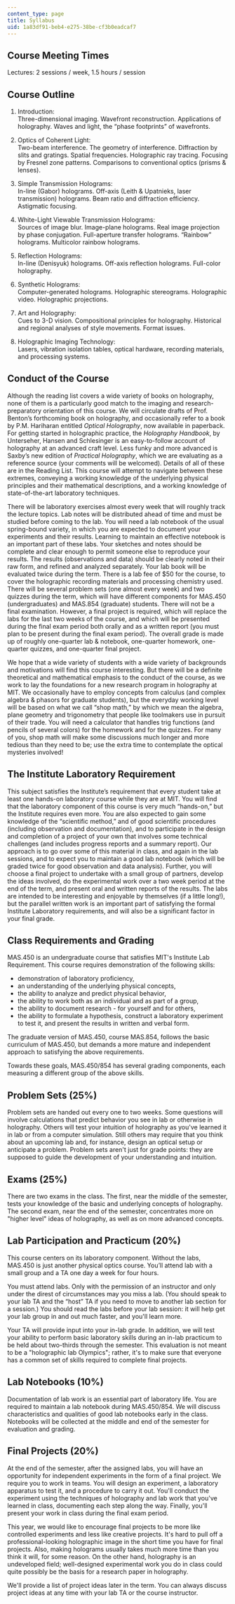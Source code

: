 ```yaml
---
content_type: page
title: Syllabus
uid: 1a83df91-beb4-e275-38be-cf3b0eadcaf7
---
```


Course Meeting Times
--------------------

Lectures: 2 sessions / week, 1.5 hours / session

Course Outline
--------------

1.  Introduction:  
    Three-dimensional imaging. Wavefront reconstruction. Applications of holography. Waves and light, the “phase footprints” of wavefronts.  
      
    
2.  Optics of Coherent Light:  
    Two-beam interference. The geometry of interference. Diffraction by slits and gratings. Spatial frequencies. Holographic ray tracing. Focusing by Fresnel zone patterns. Comparisons to conventional optics (prisms & lenses).  
      
    
3.  Simple Transmission Holograms:  
    In-line (Gabor) holograms. Off-axis (Leith & Upatnieks, laser transmission) holograms. Beam ratio and diffraction efficiency. Astigmatic focusing.  
      
    
4.  White-Light Viewable Transmission Holograms:  
    Sources of image blur. Image-plane holograms. Real image projection by phase conjugation. Full-aperture transfer holograms. “Rainbow” holograms. Multicolor rainbow holograms.  
      
    
5.  Reflection Holograms:  
    In-line (Denisyuk) holograms. Off-axis reflection holograms. Full-color holography.  
      
    
6.  Synthetic Holograms:  
    Computer-generated holograms. Holographic stereograms. Holographic video. Holographic projections.  
      
    
7.  Art and Holography:  
    Cues to 3-D vision. Compositional principles for holography. Historical and regional analyses of style movements. Format issues.  
      
    
8.  Holographic Imaging Technology:  
    Lasers, vibration isolation tables, optical hardware, recording materials, and processing systems.

Conduct of the Course
---------------------

Although the reading list covers a wide variety of books on holography, none of them is a particularly good match to the imaging and research-preparatory orientation of this course. We will circulate drafts of Prof. Benton’s forthcoming book on holography, and occasionally refer to a book by P.M. Hariharan entitled _Optical Holography_, now available in paperback. For getting started in holographic practice, the _Holography Handbook_, by Unterseher, Hansen and Schlesinger is an easy-to-follow account of holography at an advanced craft level. Less funky and more advanced is Saxby’s new edition of _Practical Holography_, which we are evaluating as a reference source (your comments will be welcomed). Details of all of these are in the Reading List. This course will attempt to navigate between these extremes, conveying a working knowledge of the underlying physical principles and their mathematical descriptions, and a working knowledge of state-of-the-art laboratory techniques.

There will be laboratory exercises almost every week that will roughly track the lecture topics. Lab notes will be distributed ahead of time and must be studied before coming to the lab. You will need a lab notebook of the usual spring-bound variety, in which you are expected to document your experiments and their results. Learning to maintain an effective notebook is an important part of these labs. Your sketches and notes should be complete and clear enough to permit someone else to reproduce your results. The results (observations and data) should be clearly noted in their raw form, and refined and analyzed separately. Your lab book will be evaluated twice during the term. There is a lab fee of $50 for the course, to cover the holographic recording materials and processing chemistry used. There will be several problem sets (one almost every week) and two quizzes during the term, which will have different components for MAS.450 (undergraduates) and MAS.854 (graduate) students. There will not be a final examination. However, a final project is required, which will replace the labs for the last two weeks of the course, and which will be presented during the final exam period both orally and as a written report (you must plan to be present during the final exam period). The overall grade is made up of roughly one-quarter lab & notebook, one-quarter homework, one-quarter quizzes, and one-quarter final project.

We hope that a wide variety of students with a wide variety of backgrounds and motivations will find this course interesting. But there will be a definite theoretical and mathematical emphasis to the conduct of the course, as we work to lay the foundations for a new research program in holography at MIT. We occasionally have to employ concepts from calculus (and complex algebra & phasors for graduate students), but the everyday working level will be based on what we call “shop math,” by which we mean the algebra, plane geometry and trigonometry that people like toolmakers use in pursuit of their trade. You will need a calculator that handles trig functions (and pencils of several colors) for the homework and for the quizzes. For many of you, shop math will make some discussions much longer and more tedious than they need to be; use the extra time to contemplate the optical mysteries involved!

The Institute Laboratory Requirement
------------------------------------

This subject satisfies the Institute’s requirement that every student take at least one hands-on laboratory course while they are at MIT. You will find that the laboratory component of this course is very much “hands-on,” but the Institute requires even more. You are also expected to gain some knowledge of the “scientific method,” and of good scientific procedures (including observation and documentation), and to participate in the design and completion of a project of your own that involves some technical challenges (and includes progress reports and a summary report). Our approach is to go over some of this material in class, and again in the lab sessions, and to expect you to maintain a good lab notebook (which will be graded twice for good observation and data analysis). Further, you will choose a final project to undertake with a small group of partners, develop the ideas involved, do the experimental work over a two week period at the end of the term, and present oral and written reports of the results. The labs are intended to be interesting and enjoyable by themselves (if a little long!), but the parallel written work is an important part of satisfying the formal Institute Laboratory requirements, and will also be a significant factor in your final grade.

Class Requirements and Grading
------------------------------

MAS.450 is an undergraduate course that satisfies MIT's Institute Lab Requirement. This course requires demonstration of the following skills:

*   demonstration of laboratory proficiency,
*   an understanding of the underlying physical concepts,
*   the ability to analyze and predict physical behavior,
*   the ability to work both as an individual and as part of a group,
*   the ability to document research - for yourself and for others,
*   the ability to formulate a hypothesis, construct a laboratory experiment to test it, and present the results in written and verbal form.

The graduate version of MAS.450, course MAS.854, follows the basic curriculum of MAS.450, but demands a more mature and independent approach to satisfying the above requirements.

Towards these goals, MAS.450/854 has several grading components, each measuring a different group of the above skills.

Problem Sets (25%)
------------------

Problem sets are handed out every one to two weeks. Some questions will involve calculations that predict behavior you see in lab or otherwise in holography. Others will test your intuition of holography as you've learned it in lab or from a computer simulation. Still others may require that you think about an upcoming lab and, for instance, design an optical setup or anticipate a problem. Problem sets aren't just for grade points: they are supposed to guide the development of your understanding and intuition.

Exams (25%)
-----------

There are two exams in the class. The first, near the middle of the semester, tests your knowledge of the basic and underlying concepts of holography. The second exam, near the end of the semester, concentrates more on "higher level" ideas of holography, as well as on more advanced concepts.

Lab Participation and Practicum (20%)
-------------------------------------

This course centers on its laboratory component. Without the labs, MAS.450 is just another physical optics course. You’ll attend lab with a small group and a TA one day a week for four hours.

You must attend labs. Only with the permission of an instructor and only under the direst of circumstances may you miss a lab. (You should speak to your lab TA and the “host” TA if you need to move to another lab section for a session.) You should read the labs before your lab session: it will help get your lab group in and out much faster, and you'll learn more.

Your TA will provide input into your in-lab grade. In addition, we will test your ability to perform basic laboratory skills during an in-lab practicum to be held about two-thirds through the semester. This evaluation is not meant to be a "holographic lab Olympics"; rather, it's to make sure that everyone has a common set of skills required to complete final projects.

Lab Notebooks (10%)
-------------------

Documentation of lab work is an essential part of laboratory life. You are required to maintain a lab notebook during MAS.450/854. We will discuss characteristics and qualities of good lab notebooks early in the class. Notebooks will be collected at the middle and end of the semester for evaluation and grading.

Final Projects (20%)
--------------------

At the end of the semester, after the assigned labs, you will have an opportunity for independent experiments in the form of a final project. We require you to work in teams. You will design an experiment, a laboratory apparatus to test it, and a procedure to carry it out. You'll conduct the experiment using the techniques of holography and lab work that you've learned in class, documenting each step along the way. Finally, you'll present your work in class during the final exam period.

This year, we would like to encourage final projects to be more like controlled experiments and less like creative projects. It's hard to pull off a professional-looking holographic image in the short time you have for final projects. Also, making holograms usually takes much more time than you think it will, for some reason. On the other hand, holography is an undeveloped field; well-designed experimental work you do in class could quite possibly be the basis for a research paper in holography.

We'll provide a list of project ideas later in the term. You can always discuss project ideas at any time with your lab TA or the course instructor.